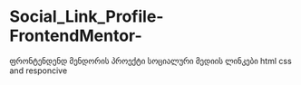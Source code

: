 # Social_Link_Profile-FrontendMentor-
ფრონტენდენდ მენდორის პროექტი სოციალური მედიის ლინკები  html css and responcive
